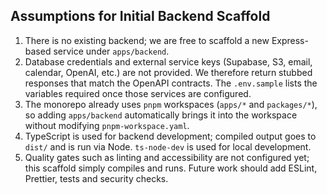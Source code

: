## Assumptions for Initial Backend Scaffold  
  
1. There is no existing backend; we are free to scaffold a new Express-based service under `apps/backend`.  
2. Database credentials and external service keys (Supabase, S3, email, calendar, OpenAI, etc.) are not provided. We therefore return stubbed responses that match the OpenAPI contracts. The `.env.sample` lists the variables required once those services are configured.  
3. The monorepo already uses `pnpm` workspaces (`apps/*` and `packages/*`), so adding `apps/backend` automatically brings it into the workspace without modifying `pnpm-workspace.yaml`.  
4. TypeScript is used for backend development; compiled output goes to `dist/` and is run via Node. `ts-node-dev` is used for local development.  
5. Quality gates such as linting and accessibility are not configured yet; this scaffold simply compiles and runs. Future work should add ESLint, Prettier, tests and security checks.
